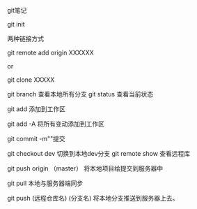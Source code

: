 git笔记

git init

两种链接方式

git remote add origin XXXXXX 

or

git clone XXXXX



git branch 查看本地所有分支
git status 查看当前状态 

git add 添加到工作区

git add -A 将所有变动添加到工作区

git commit  -m""提交 

git checkout dev 切换到本地dev分支
git remote show 查看远程库



git push origin （master） 将本地项目给提交到服务器中

git pull 本地与服务器端同步

git push (远程仓库名) (分支名) 将本地分支推送到服务器上去。

